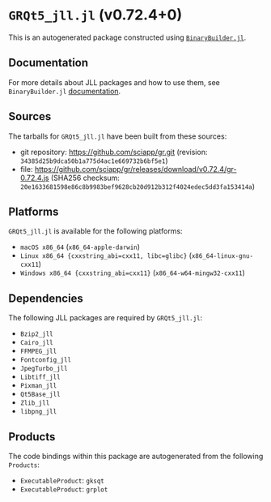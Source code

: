 # `GRQt5_jll.jl` (v0.72.4+0)

This is an autogenerated package constructed using [`BinaryBuilder.jl`](https://github.com/JuliaPackaging/BinaryBuilder.jl).

## Documentation

For more details about JLL packages and how to use them, see `BinaryBuilder.jl` [documentation](https://docs.binarybuilder.org/stable/jll/).

## Sources

The tarballs for `GRQt5_jll.jl` have been built from these sources:

* git repository: https://github.com/sciapp/gr.git (revision: `34385d25b9dca50b1a775d4ac1e669732b6bf5e1`)
* file: https://github.com/sciapp/gr/releases/download/v0.72.4/gr-0.72.4.js (SHA256 checksum: `20e1633681598e86c8b9983bef9628cb20d912b312f4024edec5dd3fa153414a`)

## Platforms

`GRQt5_jll.jl` is available for the following platforms:

* `macOS x86_64` (`x86_64-apple-darwin`)
* `Linux x86_64 {cxxstring_abi=cxx11, libc=glibc}` (`x86_64-linux-gnu-cxx11`)
* `Windows x86_64 {cxxstring_abi=cxx11}` (`x86_64-w64-mingw32-cxx11`)

## Dependencies

The following JLL packages are required by `GRQt5_jll.jl`:

* `Bzip2_jll`
* `Cairo_jll`
* `FFMPEG_jll`
* `Fontconfig_jll`
* `JpegTurbo_jll`
* `Libtiff_jll`
* `Pixman_jll`
* `Qt5Base_jll`
* `Zlib_jll`
* `libpng_jll`

## Products

The code bindings within this package are autogenerated from the following `Products`:

* `ExecutableProduct`: `gksqt`
* `ExecutableProduct`: `grplot`

